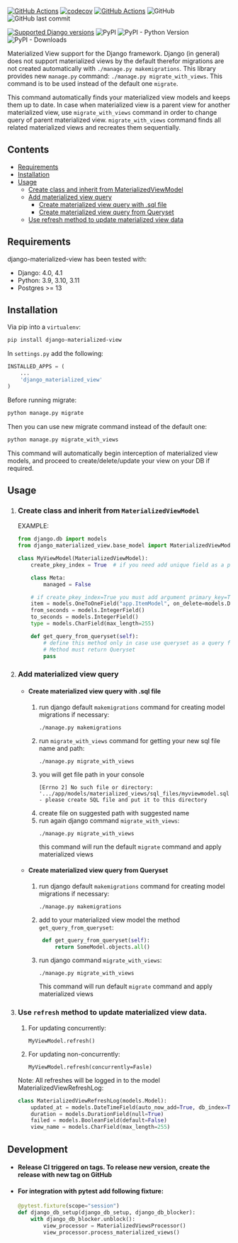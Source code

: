 [![GitHub Actions](https://github.com/muehlemann-popp/django-materialized-view/workflows/Test/badge.svg)](https://github.com/muehlemann-popp/django-materialized-view/actions)
[![codecov](https://codecov.io/gh/muehlemann-popp/django-materialized-view/branch/main/graph/badge.svg?token=02FP3IS41T)](https://codecov.io/gh/muehlemann-popp/django-materialized-view)
[![GitHub Actions](https://github.com/muehlemann-popp/django-materialized-view/workflows/Release/badge.svg)](https://github.com/muehlemann-popp/django-materialized-view/actions)
![GitHub](https://img.shields.io/github/license/muehlemann-popp/django-materialized-view)
![GitHub last commit](https://img.shields.io/github/last-commit/muehlemann-popp/django-materialized-view)

[![Supported Django versions](https://img.shields.io/pypi/djversions/django-materialized-view.svg)](https://pypi.python.org/pypi/django-materialized-view)
![PyPI](https://img.shields.io/pypi/v/django-materialized-view)
![PyPI - Python Version](https://img.shields.io/pypi/pyversions/django-materialized-view)
![PyPI - Downloads](https://img.shields.io/pypi/dm/django-materialized-view)


Materialized View support for the Django framework. Django (in general) does not support materialized views by the default
therefor migrations are not created automatically with `./manage.py makemigrations`.
This library provides new `manage.py` command: `./manage.py migrate_with_views`.
This command is to be used instead of the default one `migrate`.

This command automatically finds your materialized view models and keeps them up to date.
In case when materialized view is a parent view for another materialized view, use `migrate_with_views` command
in order to change query of parent materialized view.
`migrate_with_views` command finds all related materialized views and recreates them sequentially.

## Contents

* [Requirements](#requirements)
* [Installation](#installation)
* [Usage](#Usage)
  * [Create class and inherit from MaterializedViewModel](#create-class-and-inherit-from-materializedviewmodel)
  * [Add materialized view query](#add-materialized-view-query)
    * [Create materialized view query with .sql file](#create-materialized-view-query-with-sql-file)
    * [Create materialized view query from Queryset](#create-materialized-view-query-from-queryset)
  * [Use refresh method to update materialized view data](#use-refresh-method-to-update-materialized-view-data)


## Requirements

django-materialized-view has been tested with:

* Django: 4.0, 4.1
* Python: 3.9, 3.10, 3.11
* Postgres >= 13

## Installation

Via pip into a `virtualenv`:

```bash
pip install django-materialized-view
```

In `settings.py` add the following:

```python
INSTALLED_APPS = (
    ...
    'django_materialized_view'
)
```
Before running migrate:

```bash
python manage.py migrate
```

Then you can use new migrate command instead of the default one:
```bash
python manage.py migrate_with_views
```

This command will automatically begin interception of materialized view models,
and proceed to create/delete/update your view on your DB if required.

## Usage

1. ### Create class and inherit from `MaterializedViewModel`

    EXAMPLE:
    ```python
    from django.db import models
    from django_materialized_view.base_model import MaterializedViewModel

    class MyViewModel(MaterializedViewModel):
        create_pkey_index = True  # if you need add unique field as a primary key and create indexes

        class Meta:
            managed = False

        # if create_pkey_index=True you must add argument primary_key=True
        item = models.OneToOneField("app.ItemModel", on_delete=models.DO_NOTHING, primary_key=True, db_column="id")
        from_seconds = models.IntegerField()
        to_seconds = models.IntegerField()
        type = models.CharField(max_length=255)

        def get_query_from_queryset(self):
            # define this method only in case use queryset as a query for materialized view.
            # Method must return Queryset
            pass
    ```
2. ### Add materialized view query
   - #### Create materialized view query with .sql file
      1. run django default `makemigrations` command for creating model migrations if necessary:
         ```
         ./manage.py makemigrations
         ```
      2. run `migrate_with_views` command for getting your new sql file name and path:
          ```
          ./manage.py migrate_with_views
          ```
      3. you will get file path in your console
         ```
         [Errno 2] No such file or directory: '.../app/models/materialized_views/sql_files/myviewmodel.sql' - please create SQL file and put it to this directory
         ```
      4. create file on suggested path with suggested name
      5. run again django command `migrate_with_views`:
         ```
         ./manage.py migrate_with_views
         ```
         this command will run the default `migrate` command and apply materialized views

   - #### Create materialized view query from Queryset
      1. run django default `makemigrations` command for creating model migrations if necessary:
         ```
         ./manage.py makemigrations
         ```
      2. add to your materialized view model the method `get_query_from_queryset`:
          ```python
           def get_query_from_queryset(self):
               return SomeModel.objects.all()
          ```
      3. run django command `migrate_with_views`:
         ```
         ./manage.py migrate_with_views
         ```
         This command will run default `migrate` command and apply materialized views
3. ### Use `refresh` method to update materialized view data.
    1. For updating concurrently:
       ```
       MyViewModel.refresh()
       ```
    2. For updating non-concurrently:
       ```
       MyViewModel.refresh(concurrently=Fasle)
       ```
    Note: All refreshes will be logged in to the model MaterializedViewRefreshLog:
    ```python
    class MaterializedViewRefreshLog(models.Model):
        updated_at = models.DateTimeField(auto_now_add=True, db_index=True)
        duration = models.DurationField(null=True)
        failed = models.BooleanField(default=False)
        view_name = models.CharField(max_length=255)
    ```

## Development
- #### Release CI triggered on tags. To release new version, create the release with new tag on GitHub

- #### For integration with pytest add following fixture:

    ```python
    @pytest.fixture(scope="session")
    def django_db_setup(django_db_setup, django_db_blocker):
        with django_db_blocker.unblock():
            view_processor = MaterializedViewsProcessor()
            view_processor.process_materialized_views()
    ```
